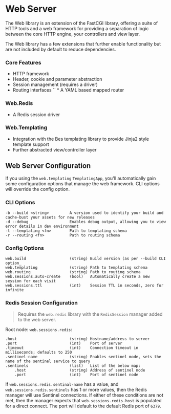 Web Server
==========
The Web library is an extension of the FastCGI library, offering a suite of HTTP tools and a web framework for providing
a separation of logic between the core HTTP engine, your controllers and view layer.

The Web library has a few extensions that further enable functionality but are not included by default to reduce
dependencies.

### Core Features
* HTTP framework
* Header, cookie and parameter abstraction
* Session management (requires a driver)
* Routing interfaces
``  * A YAML based mapped router

### Web.Redis
* A Redis session driver

### Web.Templating
* Integration with the Bes templating library to provide Jinja2 style template support
* Further abstracted view/controller layer


Web Server Configuration
------------------------
If you using the `web.templating` `TemplatingApp`, you'll automatically gain some configuration options that manage the
web framework. CLI options will override the config option.

### CLI Options

    -b --build <string>         A version used to identify your build and cache-bust your assets for new releases
    -d --debug                  Enables debug output, allowing you to view error details in dev environment
    -t --templating <fn>        Path to templating schema
    -r --routing <fn>           Path to routing schema
    
### Config Options

    web.build                   (string) Build version (as per --build CLI option_
    web.templating              (string) Path to templating schema
    web.routing                 (string) Path to routing schema
    web.sessions.auto-create    (bool)   Automatically create a new session for each visit
    web.sessions.ttl            (int)    Session TTL in seconds, zero for infinite

### Redis Session Configuration

> Requires the `web.redis` library with the `RedisSession` manager added to the web server.
    
Root node: `web.sessions.redis`:
    
    .host                       (string) Hostname/address to server
    .port                       (int)    Port of server
    .timeout                    (int)    Connection timeout in milliseconds; defaults to 250
    .sentinel-name              (string) Enables sentinel mode, sets the name of the sentinel service to query
    .sentinels                  (list)   List of the below map:
        .host                   (string) Address of sentinel node
        .port                   (int)    Port of sentinel node
        
If `web.sessions.redis.sentinal-name` has a value, and `web.sessions.redis.sentinels` has 1 or more values, then the 
Redis manager will use Sentinel connections. If either of these conditions are not met, then the manager expects that
`web.sessions.redis.host` is populated for a direct connect. The port will default to the default Redis port of `6379`.
